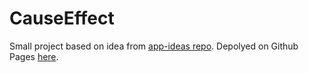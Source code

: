 # CauseEffect

Small project based on idea from [app-ideas repo](https://github.com/florinpop17/app-ideas/blob/master/Projects/1-Beginner/Cause-Effect-App.md). Depolyed on Github Pages [here](https://deadmercury.github.io/implement-app-ideas/beginner/CauseEffect/index.html).
